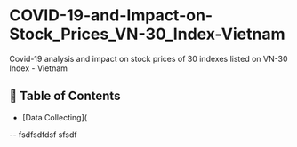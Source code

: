 # COVID-19-and-Impact-on-Stock_Prices_VN-30_Index-Vietnam
Covid-19 analysis and impact on stock prices of 30 indexes listed on VN-30 Index - Vietnam

## :bookmark_tabs: Table of Contents 

 * [Data Collecting](
 
 
 
 
 
 
 
 
 
 
 -- fsdfsdfdsf
    sfsdf
